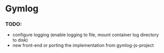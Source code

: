 # Gymlog

### TODO:
- configure logging (enable logging to file, mount container log directory to disk)
- new front-end or porting the implementation from gymlog-js-project
